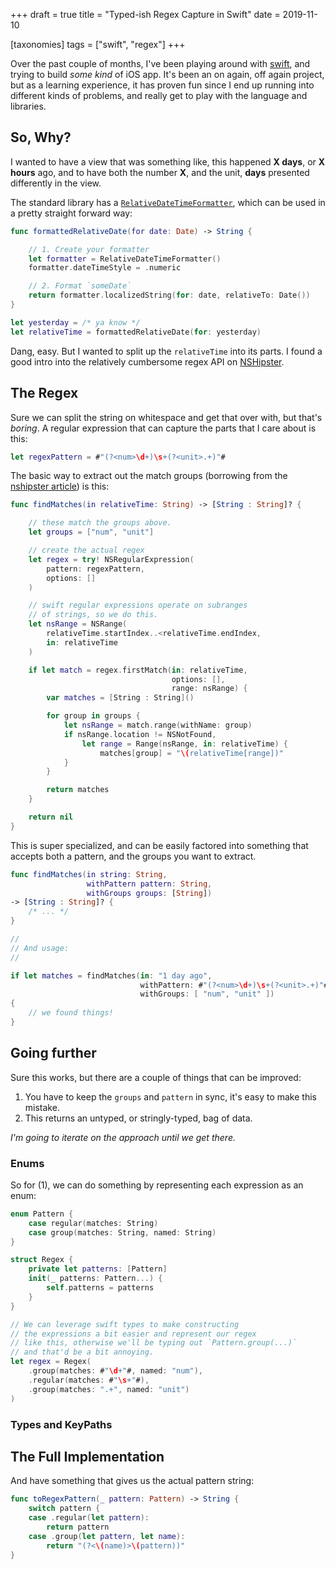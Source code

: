 +++
draft = true
title = "Typed-ish Regex Capture in Swift"
date = 2019-11-10

[taxonomies]
tags = ["swift", "regex"]
+++

Over the past couple of months, I've been playing around with [swift], and trying
to build _some kind_ of iOS app. It's been an on again, off again project, but as a
learning experience, it has proven fun since I end up running into different kinds
of problems, and really get to play with the language and libraries.

## So, Why?

I wanted to have a view that was something like, this happened **X days**, or
**X hours** ago, and to have both the number **X**, and the unit, **days** presented
differently in the view.

The standard library has a [`RelativeDateTimeFormatter`], which can be used in a
pretty straight forward way:

```swift
func formattedRelativeDate(for date: Date) -> String {

    // 1. Create your formatter
    let formatter = RelativeDateTimeFormatter()
    formatter.dateTimeStyle = .numeric

    // 2. Format `someDate`
    return formatter.localizedString(for: date, relativeTo: Date())
}

let yesterday = /* ya know */
let relativeTime = formattedRelativeDate(for: yesterday)
```

Dang, easy. But I wanted to split up the `relativeTime` into
its parts. I found a good intro into the relatively cumbersome regex
API on [NSHipster].

## The Regex

Sure we can split the string on whitespace and get that over with, but that's
_boring_. A regular expression that can capture the parts that I care about
is this:

```swift
let regexPattern = #"(?<num>\d+)\s+(?<unit>.+)"#
```

The basic way to extract out the match groups (borrowing from the
[nshipster article][nshipster]) is this:

```swift
func findMatches(in relativeTime: String) -> [String : String]? {

    // these match the groups above.
    let groups = ["num", "unit"]

    // create the actual regex
    let regex = try! NSRegularExpression(
        pattern: regexPattern,
        options: []
    )

    // swift regular expressions operate on subranges
    // of strings, so we do this.
    let nsRange = NSRange(
        relativeTime.startIndex..<relativeTime.endIndex,
        in: relativeTime
    )

    if let match = regex.firstMatch(in: relativeTime,
                                    options: [],
                                    range: nsRange) {
        var matches = [String : String]()

        for group in groups {
            let nsRange = match.range(withName: group)
            if nsRange.location != NSNotFound,
                let range = Range(nsRange, in: relativeTime) {
                    matches[group] = "\(relativeTime[range])"
            }
        }

        return matches
    }

    return nil
}
```

This is super specialized, and can be easily factored into something
that accepts both a pattern, and the groups you want to extract.

```swift
func findMatches(in string: String,
                 withPattern pattern: String,
                 withGroups groups: [String])
-> [String : String]? {
    /* ... */
}

//
// And usage:
//

if let matches = findMatches(in: "1 day ago",
                             withPattern: #"(?<num>\d+)\s+(?<unit>.+)"#,
                             withGroups: [ "num", "unit" ])
{
    // we found things!
}
```

## Going further

Sure this works, but there are a couple of things that can be improved:

1. You have to keep the `groups` and `pattern` in sync, it's easy to make this mistake.
2. This returns an untyped, or stringly-typed, bag of data.

_I'm going to iterate on the approach until we get there._

### Enums

So for (1), we can do something by representing each expression as an enum:

```swift
enum Pattern {
    case regular(matches: String)
    case group(matches: String, named: String)
}

struct Regex {
    private let patterns: [Pattern]
    init(_ patterns: Pattern...) {
        self.patterns = patterns
    }
}

// We can leverage swift types to make constructing
// the expressions a bit easier and represent our regex
// like this, otherwise we'll be typing out `Pattern.group(...)`
// and that'd be a bit annoying.
let regex = Regex(
    .group(matches: #"\d+"#, named: "num"),
    .regular(matches: #"\s+"#),
    .group(matches: ".+", named: "unit")
)
```

### Types and KeyPaths

## The Full Implementation

And have something that gives us the actual pattern string:

```swift
func toRegexPattern(_ pattern: Pattern) -> String {
    switch pattern {
    case .regular(let pattern):
        return pattern
    case .group(let pattern, let name):
        return "(?<\(name)>\(pattern))"
}
```







[swift]: https://swift.org
[nshipster]: https://nshipster.com/swift-regular-expressions/
[`RelativeDateTimeFormatter`]: https://developer.apple.com/documentation/foundation/relativedatetimeformatter
